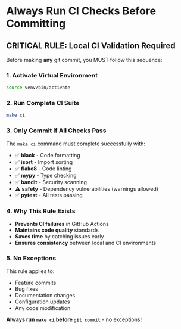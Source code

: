 # Always Run CI Checks Before Committing

## CRITICAL RULE: Local CI Validation Required

Before making **any** git commit, you MUST follow this sequence:

### 1. Activate Virtual Environment
```bash
source venv/bin/activate
```

### 2. Run Complete CI Suite
```bash
make ci
```

### 3. Only Commit if All Checks Pass
The `make ci` command must complete successfully with:
- ✅ **black** - Code formatting
- ✅ **isort** - Import sorting  
- ✅ **flake8** - Code linting
- ✅ **mypy** - Type checking
- ✅ **bandit** - Security scanning
- ⚠️ **safety** - Dependency vulnerabilities (warnings allowed)
- ✅ **pytest** - All tests passing

### 4. Why This Rule Exists
- **Prevents CI failures** in GitHub Actions
- **Maintains code quality** standards
- **Saves time** by catching issues early
- **Ensures consistency** between local and CI environments

### 5. No Exceptions
This rule applies to:
- Feature commits
- Bug fixes  
- Documentation changes
- Configuration updates
- Any code modification

**Always run `make ci` before `git commit`** - no exceptions!
